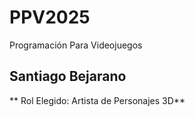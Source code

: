 # PPV2025
Programación Para Videojuegos

## Santiago Bejarano

** Rol Elegido: Artista de Personajes 3D**